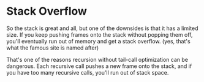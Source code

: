 # Stack Overflow

So the stack is great and all, but one of the downsides is that it has a limited size. If you keep pushing frames onto the stack without popping them off, you'll eventually run out of memory and get a stack overflow. (yes, that's what the famous site is named after)

That's one of the reasons recursion without tail-call optimization can be dangerous. Each recursive call pushes a new frame onto the stack, and if you have too many recursive calls, you'll run out of stack space.
